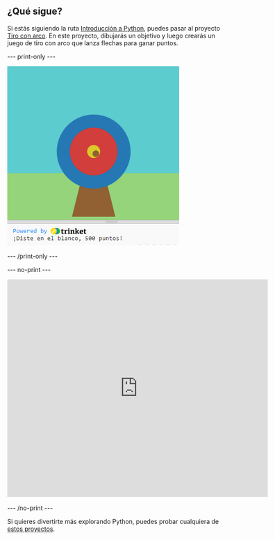 ## ¿Qué sigue?

Si estás siguiendo la ruta [Introducción a Python](https://projects.raspberrypi.org/en/raspberrypi/python-intro), puedes pasar al proyecto [Tiro con arco](https://projects.raspberrypi.org/en/projects/target-practice). En este proyecto, dibujarás un objetivo y luego crearás un juego de tiro con arco que lanza flechas para ganar puntos.

--- print-only ---

![Proyecto de tiro con arco](images/archery-project.png)

--- /print-only ---

--- no-print ---

<iframe src="https://trinket.io/embed/python/f686c82d8a?outputOnly=true&start=result" width="600" height="500" frameborder="0" marginwidth="0" marginheight="0" allowfullscreen>
</iframe>

--- /no-print ---

Si quieres divertirte más explorando Python, puedes probar cualquiera de [estos proyectos](https://projects.raspberrypi.org/en/projects?software%5B%5D=python).
